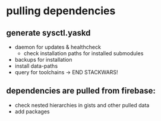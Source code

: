 # pulling dependencies

## generate sysctl.yaskd
  - daemon for updates & healthcheck
    - check installation paths for installed submodules
  - backups for installation
  - install data-paths
  - query for toolchains -> END STACKWARS!

## dependencies are pulled from firebase:
  - check nested hierarchies in gists and other pulled data
  - add packages
